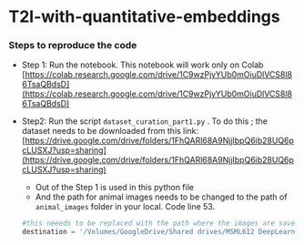 # T2I-with-quantitative-embeddings

### Steps to reproduce the code

- Step 1: Run the notebook. This notebook will work only on Colab [https://colab.research.google.com/drive/1C9wzPjyYUb0mOiuDlVCS8l86TsaQBdsD](https://colab.research.google.com/drive/1C9wzPjyYUb0mOiuDlVCS8l86TsaQBdsD)

- Step2:  Run the script `dataset_curation_part1.py` . To do this ; the dataset needs to be downloaded from this link: [https://drive.google.com/drive/folders/1FhQARl68A9NjjIbpQ6ib28UQ6pcLUSXJ?usp=sharing](https://drive.google.com/drive/folders/1FhQARl68A9NjjIbpQ6ib28UQ6pcLUSXJ?usp=sharing)
    - Out of the Step 1 is used in this python file
    - And the path for animal images needs to be changed to the path of `animal_images` folder in your local.  Code line 53.
    
    ```python
    #this neeeds to be replaced with the path where the images are saved 
    destination = '/Volumes/GoogleDrive/Shared drives/MSML612 DeepLearningProject/data/animal_images'
    ```
